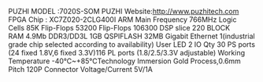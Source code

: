 PUZHI  MODEL :7020S-SOM
PUZHI  Website:http://www.puzhitech.com
FPGA Chip : XC7Z020-2CLG400I
ARM Main Frequency 766MHz
Logic Cells 85K
Flip-Flops 53200
Flip-Flops 106300
DSP slice 220
BLOCK RAM 4.9Mb
DDR3/DD3L 1GB
QSPIFLASH 32MB
Gigabit Ethernet 1(industrial grade chip selected according to availability)
User LED 2
IO Qty 30 PS ports (24 fixed 1.8V,6 fixed 3.3V)116 PL ports (1.8/2.5/3.3V adjustable)
Working Temperature -40℃~+85℃Technology Immersion Gold Process,0.6mm Pitch 120P Connector
Voltage/Current 5V/1A
